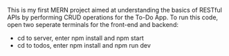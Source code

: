 This is my first MERN project aimed at understanding the basics of RESTful APIs by performing CRUD operations for the To-Do App.
To run this code, open two seperate terminals for the front-end and backend:
  * cd to server, enter npm install and npm start
  * cd to todos, enter npm install and npm run dev
